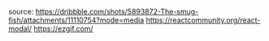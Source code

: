 source:
https://dribbble.com/shots/5893872-The-smug-fish/attachments/11110754?mode=media
https://reactcommunity.org/react-modal/
https://ezgif.com/